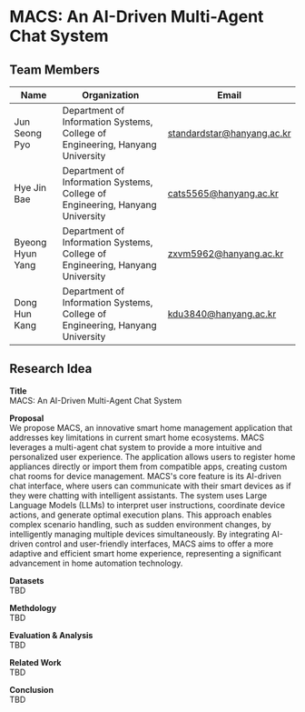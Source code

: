 # MACS: An AI-Driven Multi-Agent Chat System
## Team Members
| Name | Organization | Email |
|------|-------|-------|
| Jun Seong Pyo | Department of Information Systems, College of Engineering, Hanyang University | standardstar@hanyang.ac.kr |
| Hye Jin Bae | Department of Information Systems, College of Engineering, Hanyang University | cats5565@hanyang.ac.kr |
| Byeong Hyun Yang | Department of Information Systems, College of Engineering, Hanyang University | zxvm5962@hanyang.ac.kr |
| Dong Hun Kang | Department of Information Systems, College of Engineering, Hanyang University | kdu3840@hanyang.ac.kr |

## Research Idea
**Title** <br/>
MACS: An AI-Driven Multi-Agent Chat System

**Proposal** <br/>
We propose MACS, an innovative smart home management application that addresses key limitations in current smart home ecosystems. MACS leverages a multi-agent chat system to provide a more intuitive and personalized user experience. The application allows users to register home appliances directly or import them from compatible apps, creating custom chat rooms for device management.
MACS's core feature is its AI-driven chat interface, where users can communicate with their smart devices as if they were chatting with intelligent assistants. The system uses Large Language Models (LLMs) to interpret user instructions, coordinate device actions, and generate optimal execution plans. This approach enables complex scenario handling, such as sudden  environment changes, by intelligently managing multiple devices simultaneously.
By integrating AI-driven control and user-friendly interfaces, MACS aims to offer a more adaptive and efficient smart home experience, representing a significant advancement in home automation technology.

**Datasets** <br/>
TBD
<br/>

**Methdology** <br/>
TBD
<br/>

**Evaluation & Analysis** <br/>
TBD
<br/>

**Related Work** <br/>
TBD
<br/>

**Conclusion** <br/>
TBD
<br/>


<!--

**Here are some ideas to get you started:**

🙋‍♀️ A short introduction - what is your organization all about?
🌈 Contribution guidelines - how can the community get involved?
👩‍💻 Useful resources - where can the community find your docs? Is there anything else the community should know?
🍿 Fun facts - what does your team eat for breakfast?
🧙 Remember, you can do mighty things with the power of [Markdown](https://docs.github.com/github/writing-on-github/getting-started-with-writing-and-formatting-on-github/basic-writing-and-formatting-syntax)
-->
